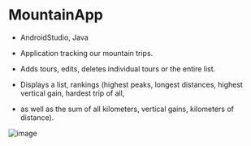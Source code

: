 # MountainApp
- AndroidStudio, Java

- Application tracking our mountain trips.
- Adds tours, edits, deletes individual tours or the entire list.
- Displays a list, rankings (highest peaks, longest distances, highest vertical gain, hardest trip of all,
- as well as the sum of all kilometers, vertical gains, kilometers of distance).


![image](https://github.com/EmStachowiak/MountainApp/assets/107054955/d8ca4e61-38da-4202-9965-d62c94340c1e)


